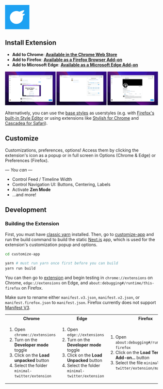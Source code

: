 <img width="80px" alt="Minimal Theme for Twitter App Icon" src="./assets/MinimalTwitterIcon.png" />

## Install Extension

- **Add to Chrome**: **[Available in the Chrome Web Store](https://chrome.google.com/webstore/detail/pobhoodpcipjmedfenaigbeloiidbflp)**
- **Add to Firefox**: **[Available as a Firefox Browser Add-on](https://addons.mozilla.org/en-US/firefox/addon/minimaltwitter/)**
- **Add to Microsoft Edge**: **[Available as a Microsoft Edge Add-on](https://microsoftedge.microsoft.com/addons/detail/mghjldihobnccoppgcgfelpdpffmebjn)**

![Screenshots](./assets/screenshots.png)

Alternatively, you can use the [base styles](extension/content/main.css) as userstyles (e.g. with [Firefox's built-in Style Editor](https://developer.mozilla.org/en-US/docs/Tools/Style_Editor) or using extensions like [Stylish for Chrome](https://chrome.google.com/webstore/detail/stylish-custom-themes-for/fjnbnpbmkenffdnngjfgmeleoegfcffe) and [Cascadea for Safari](https://apps.apple.com/app/cascadea/id1432182561)).

## Customize

Customizations, preferences, options! Access them by clicking the extension's icon as a popup or in full screen in Options (Chrome & Edge) or Preferences (Firefox).

— _You can_ —

- Control Feed / Timeline Width
- Control Navigation UI: Buttons, Centering, Labels
- Activate **Zen Mode**
- ...and more!

## Development

### Building the Extension

First, you must have [classic yarn](https://classic.yarnpkg.com/lang/en/docs/install/#mac-stable) installed. Then, go to [customize-app](./customize-app) and run the build command to build the static [Next.js](https://nextjs.org/) app, which is used for the extension's customization popup and options.

```sh
cd customize-app
```

```sh
yarn # must run yarn once first before you can build
yarn run build
```

You can then go to [extension](./extension) and begin testing in `chrome://extensions` on Chrome, `edge://extensions` on Edge, and `about:debugging#/runtime/this-firefox` on Firefox.

Make sure to rename either `manifest.v3.json`, `manifest.v2.json`, or `manifest.firefox.json` to `manifest.json`. Firefox currently does not support [Manifest V3](https://developer.chrome.com/docs/extensions/mv3/intro/).

<table>
	<tr>
		<th>Chrome</th>
    <th>Edge</th>
		<th>Firefox</th>
	</tr>
	<tr>
		<td width="30%">
			<ol>
				<li>Open <code>chrome://extensions</code>
        <li>Turn on the <strong>Developer mode</strong> toggle
				<li>Click on the <strong>Load unpacked</strong> button
				<li>Select the folder <code>minimal-twitter/extension</code>
			</ol>
		</td>
    <td width="30%">
			<ol>
				<li>Open <code>edge://extensions</code>
        <li>Turn on the <strong>Developer mode</strong> toggle
				<li>Click on the <strong>Load Unpacked</strong> button
        <li>Select the folder <code>minimal-twitter/extension</code>
			</ol>
		</td>
		<td width="40%">
			<ol>
				<li>Open <code>about:debugging#/runtime/this-firefox</code>
				<li>Click on the <strong>Load Temporary Add-on...</strong> button
				<li>Select the file <code>minimal-twitter/extension/manifest.json</code>
			</ol>
		</td>
	</tr>
</table>
